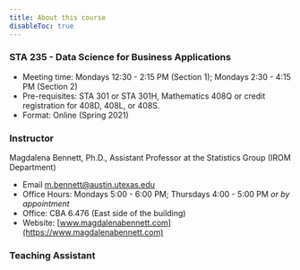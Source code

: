 ```yaml
---
title: About this course
disableToc: true
---
```


### STA 235 - Data Science for Business Applications

- Meeting time: Mondays 12:30 - 2:15 PM (Section 1); Mondays 2:30 - 4:15 PM (Section 2)
- Pre-requisites: STA 301 or STA 301H, Mathematics 408Q or credit registration for 408D, 408L, or 408S.
- Format: Online (Spring 2021)

### Instructor

Magdalena Bennett, Ph.D., Assistant Professor at the Statistics Group (IROM Department)

- <i class="fas fa-envelope"></i> Email [m.bennett@austin.utexas.edu](mailto:m.bennett@austin.utexas.edu)
- <i class='fas fa-fw fa-bookmark'></i> Office Hours: Mondays 5:00 - 6:00 PM; Thursdays 4:00 - 5:00 PM *or by appointment*
- <i class="fas fa-building"></i> Office: CBA 6.476 (East side of the building)
- <i class="fas fa-address-card"></i> Website: [www.magdalenabennett.com](https://www.magdalenabennett.com)

### Teaching Assistant

